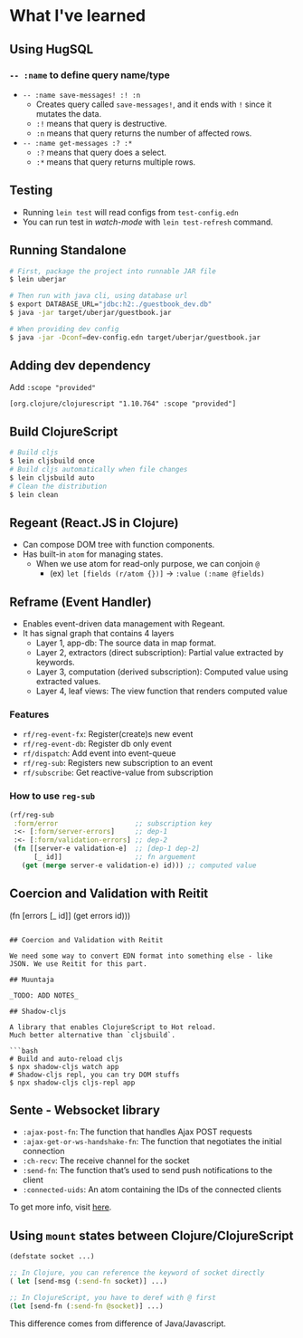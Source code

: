 # What I've learned

## Using HugSQL

### `-- :name` to define query name/type

- `-- :name save-messages! :! :n`
  - Creates query called `save-messages!`, and it ends with `!` since it mutates the data.
  - `:!` means that query is destructive.
  - `:n` means that query returns the number of affected rows.
- `-- :name get-messages :? :*`
  - `:?` means that query does a select.
  - `:*` means that query returns multiple rows.

## Testing

- Running `lein test` will read configs from `test-config.edn`
- You can run test in _watch-mode_ with `lein test-refresh` command.

## Running Standalone

```bash
# First, package the project into runnable JAR file
$ lein uberjar

# Then run with java cli, using database url
$ export DATABASE_URL="jdbc:h2:./guestbook_dev.db"
$ java -jar target/uberjar/guestbook.jar

# When providing dev config
$ java -jar -Dconf=dev-config.edn target/uberjar/guestbook.jar
```

## Adding dev dependency

Add `:scope "provided"`

```edn
[org.clojure/clojurescript "1.10.764" :scope "provided"]
```

## Build ClojureScript

```bash
# Build cljs
$ lein cljsbuild once
# Build cljs automatically when file changes
$ lein cljsbuild auto
# Clean the distribution
$ lein clean
```

## Regeant (React.JS in Clojure)

- Can compose DOM tree with function components.
- Has built-in `atom` for managing states.
  - When we use atom for read-only purpose, we can conjoin `@`
    - (ex) `let [fields (r/atom {})]` -> `:value (:name @fields)`

## Reframe (Event Handler)

- Enables event-driven data management with Regeant.
- It has signal graph that contains 4 layers
  - Layer 1, app-db: The source data in map format.
  - Layer 2, extractors (direct subscription): Partial value extracted by keywords.
  - Layer 3, computation (derived subscription): Computed value using extracted values.
  - Layer 4, leaf views: The view function that renders computed value

### Features

- `rf/reg-event-fx`: Register(create)s new event
- `rf/reg-event-db`: Register db only event
- `rf/dispatch`: Add event into event-queue
- `rf/reg-sub`: Registers new subscription to an event
- `rf/subscribe`: Get reactive-value from subscription

### How to use `reg-sub`

```clojure
(rf/reg-sub
 :form/error                   ;; subscription key
 :<- [:form/server-errors]     ;; dep-1
 :<- [:form/validation-errors] ;; dep-2
 (fn [[server-e validation-e]  ;; [dep-1 dep-2]
      [_ id]]                  ;; fn arguement
   (get (merge server-e validation-e) id))) ;; computed value
```

## Coercion and Validation with Reitit

(fn [errors [_ id]]
(get errors id)))

````

## Coercion and Validation with Reitit

We need some way to convert EDN format into something else - like JSON. We use Reitit for this part.

## Muuntaja

_TODO: ADD NOTES_

## Shadow-cljs

A library that enables ClojureScript to Hot reload.
Much better alternative than `cljsbuild`.

```bash
# Build and auto-reload cljs
$ npx shadow-cljs watch app
# Shadow-cljs repl, you can try DOM stuffs
$ npx shadow-cljs cljs-repl app
````

## Sente - Websocket library

- `:ajax-post-fn`: The function that handles Ajax POST requests
- `:ajax-get-or-ws-handshake-fn`: The function that negotiates the initial connection
- `:ch-recv`: The receive channel for the socket
- `:send-fn`: The function that’s used to send push notifications to the client
- `:connected-uids`: An atom containing the IDs of the connected clients

To get more info, visit [here](https://github.com/ptaoussanis/sente/wiki).

## Using `mount` states between Clojure/ClojureScript

```clojure
(defstate socket ...)

;; In Clojure, you can reference the keyword of socket directly
( let [send-msg (:send-fn socket)] ...)

;; In ClojureScript, you have to deref with @ first
(let [send-fn (:send-fn @socket)] ...)
```

This difference comes from difference of Java/Javascript.
